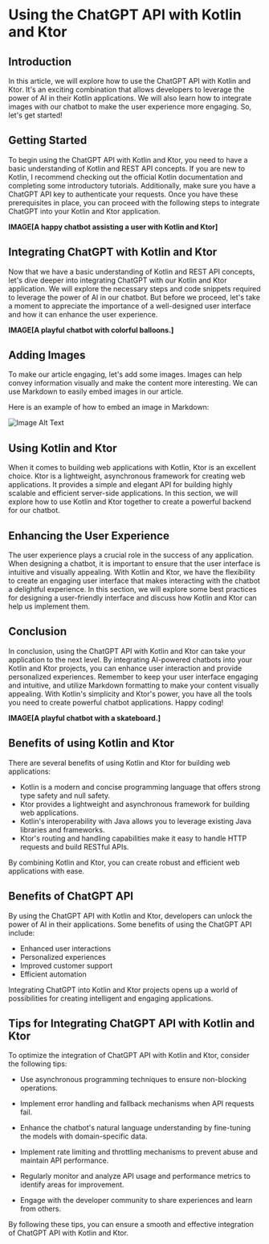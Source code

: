 # Using the ChatGPT API with Kotlin and Ktor

## Introduction

In this article, we will explore how to use the ChatGPT API with Kotlin and Ktor. It's an exciting combination that
allows developers to leverage the power of AI in their Kotlin applications. We will also learn how to integrate images
with our chatbot to make the user experience more engaging. So, let's get started!

## Getting Started

To begin using the ChatGPT API with Kotlin and Ktor, you need to have a basic understanding of Kotlin and REST API
concepts. If you are new to Kotlin, I recommend checking out the official Kotlin documentation and completing some
introductory tutorials. Additionally, make sure you have a ChatGPT API key to authenticate your requests. Once you have
these prerequisites in place, you can proceed with the following steps to integrate ChatGPT into your Kotlin and Ktor
application.

**IMAGE[A happy chatbot assisting a user with Kotlin and Ktor]**

## Integrating ChatGPT with Kotlin and Ktor

Now that we have a basic understanding of Kotlin and REST API concepts, let's dive deeper into integrating ChatGPT with
our Kotlin and Ktor application. We will explore the necessary steps and code snippets required to leverage the power of
AI in our chatbot. But before we proceed, let's take a moment to appreciate the importance of a well-designed user
interface and how it can enhance the user experience.

**IMAGE[A playful chatbot with colorful balloons.]**

## Adding Images

To make our article engaging, let's add some images. Images can help convey information visually and make the content
more interesting. We can use Markdown to easily embed images in our article.

Here is an example of how to embed an image in Markdown:

![Image Alt Text](image-url)

## Using Kotlin and Ktor

When it comes to building web applications with Kotlin, Ktor is an excellent choice. Ktor is a lightweight, asynchronous
framework for creating web applications. It provides a simple and elegant API for building highly scalable and efficient
server-side applications. In this section, we will explore how to use Kotlin and Ktor together to create a powerful
backend for our chatbot.

## Enhancing the User Experience

The user experience plays a crucial role in the success of any application. When designing a chatbot, it is important to
ensure that the user interface is intuitive and visually appealing. With Kotlin and Ktor, we have the flexibility to
create an engaging user interface that makes interacting with the chatbot a delightful experience. In this section, we
will explore some best practices for designing a user-friendly interface and discuss how Kotlin and Ktor can help us
implement them.

## Conclusion

In conclusion, using the ChatGPT API with Kotlin and Ktor can take your application to the next level. By integrating
AI-powered chatbots into your Kotlin and Ktor projects, you can enhance user interaction and provide personalized
experiences. Remember to keep your user interface engaging and intuitive, and utilize Markdown formatting to make your
content visually appealing. With Kotlin's simplicity and Ktor's power, you have all the tools you need to create
powerful chatbot applications. Happy coding!

**IMAGE[A playful chatbot with a skateboard.]**

## Benefits of using Kotlin and Ktor

There are several benefits of using Kotlin and Ktor for building web applications:

- Kotlin is a modern and concise programming language that offers strong type safety and null safety.
- Ktor provides a lightweight and asynchronous framework for building web applications.
- Kotlin's interoperability with Java allows you to leverage existing Java libraries and frameworks.
- Ktor's routing and handling capabilities make it easy to handle HTTP requests and build RESTful APIs.

By combining Kotlin and Ktor, you can create robust and efficient web applications with ease.

## Benefits of ChatGPT API

By using the ChatGPT API with Kotlin and Ktor, developers can unlock the power of AI in their applications. Some
benefits of using the ChatGPT API include:

- Enhanced user interactions
- Personalized experiences
- Improved customer support
- Efficient automation

Integrating ChatGPT into Kotlin and Ktor projects opens up a world of possibilities for creating intelligent and
engaging applications.

## Tips for Integrating ChatGPT API with Kotlin and Ktor

To optimize the integration of ChatGPT API with Kotlin and Ktor, consider the following tips:

- Use asynchronous programming techniques to ensure non-blocking operations.

- Implement error handling and fallback mechanisms when API requests fail.

- Enhance the chatbot's natural language understanding by fine-tuning the models with domain-specific data.

- Implement rate limiting and throttling mechanisms to prevent abuse and maintain API performance.

- Regularly monitor and analyze API usage and performance metrics to identify areas for improvement.

- Engage with the developer community to share experiences and learn from others.

By following these tips, you can ensure a smooth and effective integration of ChatGPT API with Kotlin and Ktor.

